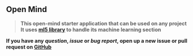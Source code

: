 ## Open Mind

> **This open-mind starter application that can be used on any project**
> **It uses [ml5 library](https://ml5js.org/) to handle its machine learning section**

**If you have any _question_, _issue_ or _bug report_, open up a new issue or pull request on [GitHub](https://github.com/cluster-11/open-mind-vanilla-javascript)**
<br />

